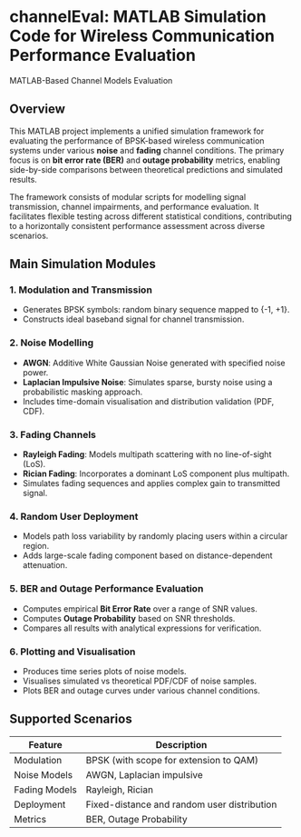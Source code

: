 # channelEval: MATLAB Simulation Code for Wireless Communication Performance Evaluation
MATLAB-Based Channel Models Evaluation

## Overview

This MATLAB project implements a unified simulation framework for evaluating the performance of BPSK-based wireless communication systems under various **noise** and **fading** channel conditions. The primary focus is on **bit error rate (BER)** and **outage probability** metrics, enabling side-by-side comparisons between theoretical predictions and simulated results.

The framework consists of modular scripts for modelling signal transmission, channel impairments, and performance evaluation. It facilitates flexible testing across different statistical conditions, contributing to a horizontally consistent performance assessment across diverse scenarios.

## Main Simulation Modules

### 1. Modulation and Transmission
- Generates BPSK symbols: random binary sequence mapped to {-1, +1}.
- Constructs ideal baseband signal for channel transmission.

### 2. Noise Modelling
- **AWGN**: Additive White Gaussian Noise generated with specified noise power.
- **Laplacian Impulsive Noise**: Simulates sparse, bursty noise using a probabilistic masking approach.
- Includes time-domain visualisation and distribution validation (PDF, CDF).

### 3. Fading Channels
- **Rayleigh Fading**: Models multipath scattering with no line-of-sight (LoS).
- **Rician Fading**: Incorporates a dominant LoS component plus multipath.
- Simulates fading sequences and applies complex gain to transmitted signal.

### 4. Random User Deployment
- Models path loss variability by randomly placing users within a circular region.
- Adds large-scale fading component based on distance-dependent attenuation.

### 5. BER and Outage Performance Evaluation
- Computes empirical **Bit Error Rate** over a range of SNR values.
- Computes **Outage Probability** based on SNR thresholds.
- Compares all results with analytical expressions for verification.

### 6. Plotting and Visualisation
- Produces time series plots of noise models.
- Visualises simulated vs theoretical PDF/CDF of noise samples.
- Plots BER and outage curves under various channel conditions.

## Supported Scenarios

| Feature         | Description                           |
|----------------|---------------------------------------|
| Modulation      | BPSK (with scope for extension to QAM) |
| Noise Models    | AWGN, Laplacian impulsive             |
| Fading Models   | Rayleigh, Rician                      |
| Deployment      | Fixed-distance and random user distribution |
| Metrics         | BER, Outage Probability               |
